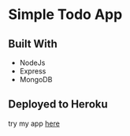 # Simple Todo App

## Built With

* NodeJs
* Express
* MongoDB

## Deployed to Heroku

try my app [here](https://todoappx.herokuapp.com/)